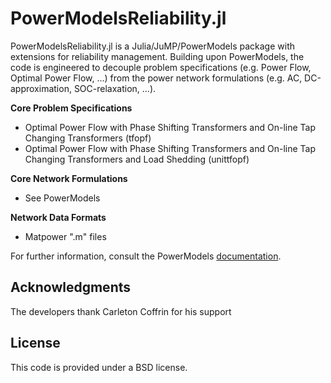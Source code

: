 # PowerModelsReliability.jl

PowerModelsReliability.jl is a Julia/JuMP/PowerModels package with extensions for reliability management.
Building upon  PowerModels, the code is engineered to decouple problem specifications (e.g. Power Flow, Optimal Power Flow, ...) from the power network formulations (e.g. AC, DC-approximation, SOC-relaxation, ...).

**Core Problem Specifications**
* Optimal Power Flow with Phase Shifting Transformers and On-line Tap Changing Transformers (tfopf)
* Optimal Power Flow with Phase Shifting Transformers and On-line Tap Changing Transformers and Load Shedding (unittfopf)

**Core Network Formulations**
* See PowerModels

**Network Data Formats**
* Matpower ".m" files

For further information, consult the PowerModels [documentation](https://lanl-ansi.github.io/PowerModels.jl/stable/).


## Acknowledgments

The developers thank Carleton Coffrin for his support

## License

This code is provided under a BSD license.
